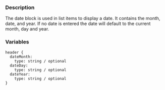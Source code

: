 ### Description
The date block is used in list items to display a date. 
It contains the month, date, and year.
If no date is entered the date will default to the current month, day and year.

### Variables
~~~
header {
  dateMonth:
    type: string / optional 
  dateDay:
    type: string / optional
  dateYear:
    type: string / optional
}
~~~
